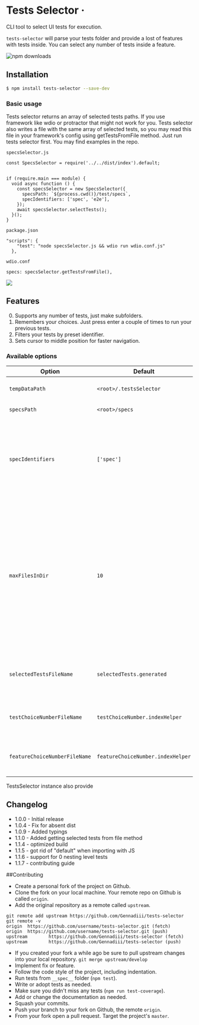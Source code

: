 # Tests Selector &middot;

CLI tool to select UI tests for execution.

`tests-selector` will parse your tests folder and provide a lost of features with tests inside. You can select any number of tests inside a feature.

![npm downloads](https://img.shields.io/npm/dm/tests-selector.svg?style=flat-square)

## Installation

```bash
$ npm install tests-selector --save-dev
```

### Basic usage

Tests selector returns an array of selected tests paths. If you use framework like wdio or protractor that might not work for you. Tests selector also writes a file with the same array of selected tests, so you may read this file in your framework's config using getTestsFromFile method. Just run tests selector first. You may find examples in the repo.

```specsSelector.js```
```
const SpecsSelector = require('../../dist/index').default;


if (require.main === module) {
  void async function () {
    const specsSelector = new SpecsSelector({
      specsPath: `${process.cwd()}/test/specs`,
      specIdentifiers: ['spec', 'e2e'],
    });
    await specsSelector.selectTests();
  }();
}
```
```package.json```
```
"scripts": {
    "test": "node specsSelector.js && wdio run wdio.conf.js"
  },
```
```wdio.conf```

```specs: specsSelector.getTestsFromFile(),```

![](examples/demo.gif)

## Features

0. Supports any number of tests, just make subfolders.
0. Remembers your choices. Just press enter a couple of times to run your previous tests.
0. Filters your tests by preset identifier.
0. Sets cursor to middle position for faster navigation.

### Available options

| Option | Default | Description |
| ------ | ------- | ----------- |
| `tempDataPath` | `<root>/.testsSelector` | Directory to store temp files |
| `specsPath` | `<root>/specs` | Path to your tests folder |
| `specIdentifiers` | `['spec']` | Array of substrings to your test files. Tests selector will filter out all files in `specsPath` directory which don't have `spec` in their names |
| `maxFilesInDir` | `10` | By default if a directory has more than 10 files Tests selector will suggest you to go inside of subdirectory so you won't have to go through 100 tests in console. Note that this wI'll work only if directory has only subdirectories without test files |
| `selectedTestsFileName` | `selectedTests.generated` | File name where Tests selector writes tests paths you chose |
| `testChoiceNumberFileName` | `testChoiceNumber.indexHelper` | File name where Tests selector writes your tests choices |
| `featureChoiceNumberFileName` | `featureChoiceNumber.indexHelper` | File where Tests selector writes your feature choices |

TestsSelector instance also provide

## Changelog

- 1.0.0 - Initial release
- 1.0.4 - Fix for absent dist
- 1.0.9 - Added typings
- 1.1.0 - Added getting selected tests from file method
- 1.1.4 - optimized build
- 1.1.5 - got rid of "default" when importing with JS
- 1.1.6 - support for 0 nesting level tests
- 1.1.7 - contributing guide

##Contributing
  
  - Create a personal fork of the project on Github.
  - Clone the fork on your local machine. Your remote repo on Github is called `origin`.
  - Add the original repository as a remote called `upstream`.
  ```
  git remote add upstream https://github.com/Gennadiii/tests-selector
  git remote -v
  origin  https://github.com/username/tests-selector.git (fetch)
  origin  https://github.com/username/tests-selector.git (push)
  upstream        https://github.com/Gennadiii/tests-selector (fetch)
  upstream        https://github.com/Gennadiii/tests-selector (push)
  ```
  - If you created your fork a while ago be sure to pull upstream changes into your local repository.
  ```git merge upstream/develop```
  - Implement fix or feature.
  - Follow the code style of the project, including indentation.
  - Run tests from `__spec__` folder (```npm test```).
  - Write or adopt tests as needed.
  - Make sure you didn't miss any tests (```npm run test-coverage```).
  - Add or change the documentation as needed.
  - Squash your commits.
  - Push your branch to your fork on Github, the remote `origin`.
  - From your fork open a pull request. Target the project's `master`.
